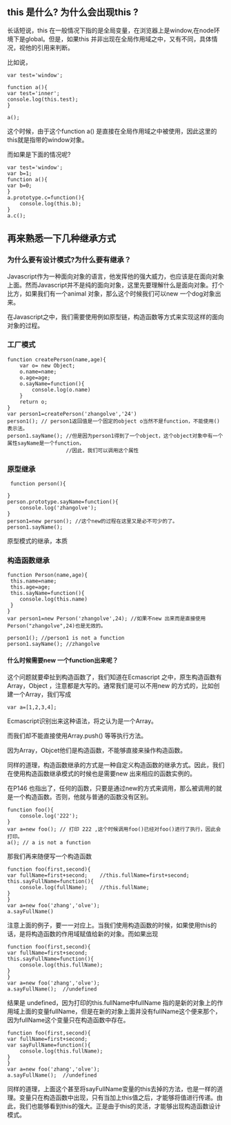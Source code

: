 ## this 是什么? 为什么会出现this ?

长话短说，this 在一般情况下指的是全局变量，在浏览器上是window,在node环境下是global。但是，如果this 并非出现在全局作用域之中，又有不同，具体情况，视他的引用来判断。

比如说，

	var test='window';

	function a(){
	var test='inner';
	console.log(this.test);
	}

	a();


这个时候，由于这个function a() 是直接在全局作用域之中被使用，因此这里的this就是指带的window对象。

而如果是下面的情况呢?

	var test='window';
	var b=1;
	function a(){
	var b=0;
	}
	a.prototype.c=function(){
		console.log(this.b);
	}
	a.c();


##  再来熟悉一下几种继承方式


### 为什么要有设计模式?为什么要有继承？

Javascript作为一种面向对象的语言，他发挥他的强大威力，也应该是在面向对象上面。然而Javascript并不是纯的面向对象，这里先要理解什么是面向对象。打个比方，如果我们有一个animal 对象，那么这个时候我们可以new 一个dog对象出来。

在Javascript之中，我们需要使用例如原型链，构造函数等方式来实现这样的面向对象的过程。






### 工厂模式

	function createPerson(name,age){
		var o= new Object;
		o.name=name;
		o.age=age;
		o.sayName=function(){
			console.log(o.name)
		}
		return o;
	}
	var person1=createPerson('zhangolve','24')
	person1(); // person1返回值是一个固定的object o当然不是function，不能使用()表示法。
	person1.sayName(); //但是因为person1得到了一个object，这个object对象中有一个属性sayName是一个function，
					   //因此，我们可以调用这个属性


### 原型继承


     function person(){
	 
	}
	person.prototype.sayName=function(){
		console.log('zhangolve');
	}
	person1=new person(); //这个new的过程在这里又是必不可少的了。
	person1.sayName();

原型模式的继承，本质
	


### 构造函数继承


	function Person(name,age){
	 this.name=name;
	 this.age=age;
	 this.sayName=function(){
	 	console.log(this.name)
	 }	
	}
	var person1=new Person('zhangolve',24); //如果不new 出来而是直接使用Person("zhangolve",24)也是无效的。

	person1(); //person1 is not a function   
	person1.sayName(); //zhangolve

#### 什么时候需要new 一个function出来呢？

这个问题就要牵扯到构造函数了，我们知道在Ecmascript 之中，原生构造函数有Array，Object ，注意都是大写的。通常我们是可以不用new 的方式的，比如创建一个Array，我们写成
	
	var a=[1,2,3,4];

Ecmascript识别出来这种语法，将之认为是一个Array。

而我们却不能直接使用Array.push() 等等执行方法。

因为Array，Objcet他们是构造函数，不能够直接来操作构造函数。

同样的道理，构造函数继承的方式是一种自定义构造函数的继承方式。因此，我们在使用构造函数继承模式的时候也是需要new 出来相应的函数实例的。

在P146 也指出了，任何的函数，只要是通过new的方式来调用，那么被调用的就是一个构造函数。否则，他就与普通的函数没有区别。

	function foo(){
		console.log('222');
	}
	var a=new foo(); // 打印 222 ,这个时候调用foo()已经对foo()进行了执行，因此会打印。
	a(); // a is not a function 


那我们再来随便写一个构造函数


	function foo(first,second){
	var fullName=first+second;    //this.fullName=first+second;
	this.sayFullName=function(){
		console.log(fullName);    //this.fullName;
	}
	}
	var a=new foo('zhang','olve'); 
	a.sayFullName()

注意上面的例子，要一一对应上。当我们使用构造函数的时候，如果使用this的话，是将构造函数的作用域赋值给新的对象。而如果出现

	function foo(first,second){
	var fullName=first+second;    
	this.sayFullName=function(){
		console.log(this.fullName);    
	}
	}
	var a=new foo('zhang','olve'); 
	a.sayFullName();  //undefined 

结果是 undefined，因为打印的this.fullName中fullName 指的是新的对象上的作用域上面的变量fullName，但是在新的对象上面并没有fullName这个便来那个，因为fullName这个变量只在构造函数中存在。

    function foo(first,second){
	var fullName=first+second;    
	var sayFullName=function(){
		console.log(this.fullName);    
	}
	}
	var a=new foo('zhang','olve'); 
	a.sayFullName();  //undefined 


同样的道理，上面这个甚至将sayFullName变量的this去掉的方法，也是一样的道理。变量只在构造函数中出现，只有当加上this值之后，才能够将值进行传递。由此，我们也能够看到this的强大。正是由于this的灵活，才能够出现构造函数设计模式。







